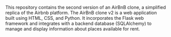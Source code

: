 This repository contains the second version of an AirBnB clone, a simplified replica of the Airbnb platform. The AirBnB clone v2 is a web application built using HTML, CSS, and Python. It incorporates the Flask web framework and integrates with a backend database (SQLAlchemy) to manage and display information about places available for rent.
